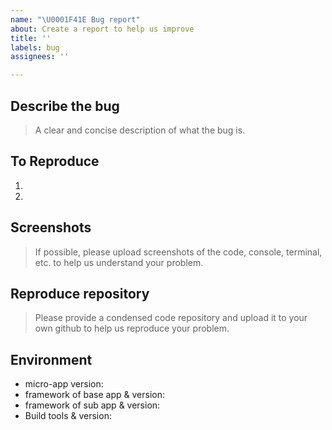 ```yaml
---
name: "\U0001F41E Bug report"
about: Create a report to help us improve
title: ''
labels: bug
assignees: ''

---
```


## Describe the bug
> A clear and concise description of what the bug is.

## To Reproduce
1.
2.

## Screenshots
> If possible, please upload screenshots of the code, console, terminal, etc. to help us understand your problem.

## Reproduce repository
> Please provide a condensed code repository and upload it to your own github to help us reproduce your problem.

## Environment
- micro-app version:
- framework of base app & version:
- framework of sub app & version:
- Build tools & version:

